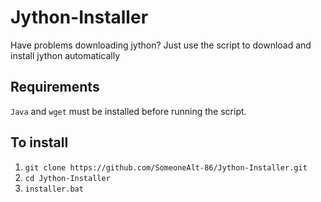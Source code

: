 # Jython-Installer
Have problems downloading jython?
Just use the script to download and install jython automatically

## Requirements
```Java``` and ```wget``` must be installed before running the script.

## To install
1) ```git clone https://github.com/SomeoneAlt-86/Jython-Installer.git```
2) ```cd Jython-Installer```
3) ```installer.bat```
